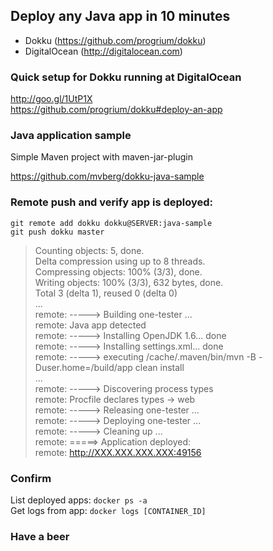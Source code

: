 
## Deploy any Java app in 10 minutes

- Dokku (https://github.com/progrium/dokku)
- DigitalOcean (http://digitalocean.com)

### Quick setup for Dokku running at DigitalOcean

http://goo.gl/1UtP1X<br>
https://github.com/progrium/dokku#deploy-an-app

### Java application sample

Simple Maven project with maven-jar-plugin

https://github.com/mvberg/dokku-java-sample

### Remote push and verify app is deployed:

<code>git remote add dokku dokku@SERVER:java-sample</code> <br />
<code>git push dokku master</code>

> Counting objects: 5, done.<br/>
Delta compression using up to 8 threads.<br/>
Compressing objects: 100% (3/3), done.<br/>
Writing objects: 100% (3/3), 632 bytes, done.<br/>
Total 3 (delta 1), reused 0 (delta 0)<br/>
...<br/>
remote: -----> Building one-tester ...<br/>
remote:        Java app detected<br/>
remote: -----> Installing OpenJDK 1.6... done<br/>
remote: -----> Installing settings.xml... done<br/>
remote: -----> executing /cache/.maven/bin/mvn -B -Duser.home=/build/app clean install<br/>
...<br/>
remote: -----> Discovering process types<br/>
remote:        Procfile declares types -> web<br/>
remote: -----> Releasing one-tester ...<br/>
remote: -----> Deploying one-tester ...<br/>
remote: -----> Cleaning up ...<br/>
remote: =====> Application deployed:<br/>
remote:        http://XXX.XXX.XXX.XXX:49156<br/>

### Confirm

List deployed apps: <code>docker ps -a </code> <br/>
Get logs from app: <code>docker logs [CONTAINER_ID]</code>

### Have a beer


